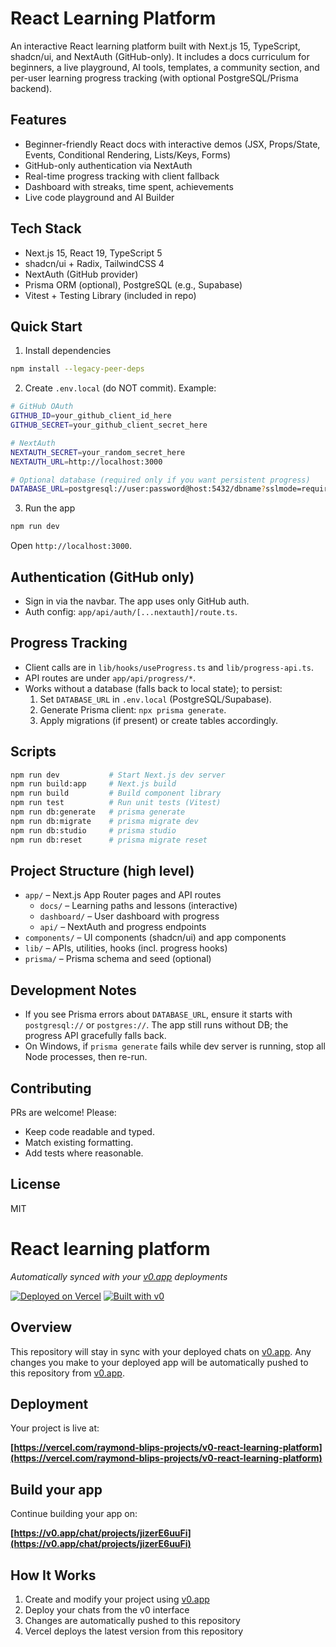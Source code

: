 React Learning Platform
=======================

An interactive React learning platform built with Next.js 15, TypeScript, shadcn/ui, and NextAuth (GitHub-only). It includes a docs curriculum for beginners, a live playground, AI tools, templates, a community section, and per-user learning progress tracking (with optional PostgreSQL/Prisma backend).

Features
--------
- Beginner-friendly React docs with interactive demos (JSX, Props/State, Events, Conditional Rendering, Lists/Keys, Forms)
- GitHub-only authentication via NextAuth
- Real-time progress tracking with client fallback
- Dashboard with streaks, time spent, achievements
- Live code playground and AI Builder

Tech Stack
---------
- Next.js 15, React 19, TypeScript 5
- shadcn/ui + Radix, TailwindCSS 4
- NextAuth (GitHub provider)
- Prisma ORM (optional), PostgreSQL (e.g., Supabase)
- Vitest + Testing Library (included in repo)

Quick Start
----------
1) Install dependencies

```bash
npm install --legacy-peer-deps
```

2) Create `.env.local` (do NOT commit). Example:

```bash
# GitHub OAuth
GITHUB_ID=your_github_client_id_here
GITHUB_SECRET=your_github_client_secret_here

# NextAuth
NEXTAUTH_SECRET=your_random_secret_here
NEXTAUTH_URL=http://localhost:3000

# Optional database (required only if you want persistent progress)
DATABASE_URL=postgresql://user:password@host:5432/dbname?sslmode=require
```

3) Run the app

```bash
npm run dev
```

Open `http://localhost:3000`.

Authentication (GitHub only)
----------------------------
- Sign in via the navbar. The app uses only GitHub auth.
- Auth config: `app/api/auth/[...nextauth]/route.ts`.

Progress Tracking
-----------------
- Client calls are in `lib/hooks/useProgress.ts` and `lib/progress-api.ts`.
- API routes are under `app/api/progress/*`.
- Works without a database (falls back to local state); to persist:
  1. Set `DATABASE_URL` in `.env.local` (PostgreSQL/Supabase).
  2. Generate Prisma client: `npx prisma generate`.
  3. Apply migrations (if present) or create tables accordingly.

Scripts
-------
```bash
npm run dev           # Start Next.js dev server
npm run build:app     # Next.js build
npm run build         # Build component library
npm run test          # Run unit tests (Vitest)
npm run db:generate   # prisma generate
npm run db:migrate    # prisma migrate dev
npm run db:studio     # prisma studio
npm run db:reset      # prisma migrate reset
```

Project Structure (high level)
------------------------------
- `app/` – Next.js App Router pages and API routes
  - `docs/` – Learning paths and lessons (interactive)
  - `dashboard/` – User dashboard with progress
  - `api/` – NextAuth and progress endpoints
- `components/` – UI components (shadcn/ui) and app components
- `lib/` – APIs, utilities, hooks (incl. progress hooks)
- `prisma/` – Prisma schema and seed (optional)

Development Notes
-----------------
- If you see Prisma errors about `DATABASE_URL`, ensure it starts with `postgresql://` or `postgres://`. The app still runs without DB; the progress API gracefully falls back.
- On Windows, if `prisma generate` fails while dev server is running, stop all Node processes, then re-run.

Contributing
------------
PRs are welcome! Please:
- Keep code readable and typed.
- Match existing formatting.
- Add tests where reasonable.

License
-------
MIT

# React learning platform

*Automatically synced with your [v0.app](https://v0.app) deployments*

[![Deployed on Vercel](https://img.shields.io/badge/Deployed%20on-Vercel-black?style=for-the-badge&logo=vercel)](https://vercel.com/raymond-blips-projects/v0-react-learning-platform)
[![Built with v0](https://img.shields.io/badge/Built%20with-v0.app-black?style=for-the-badge)](https://v0.app/chat/projects/jizerE6uuFi)

## Overview

This repository will stay in sync with your deployed chats on [v0.app](https://v0.app).
Any changes you make to your deployed app will be automatically pushed to this repository from [v0.app](https://v0.app).

## Deployment

Your project is live at:

**[https://vercel.com/raymond-blips-projects/v0-react-learning-platform](https://vercel.com/raymond-blips-projects/v0-react-learning-platform)**

## Build your app

Continue building your app on:

**[https://v0.app/chat/projects/jizerE6uuFi](https://v0.app/chat/projects/jizerE6uuFi)**

## How It Works

1. Create and modify your project using [v0.app](https://v0.app)
2. Deploy your chats from the v0 interface
3. Changes are automatically pushed to this repository
4. Vercel deploys the latest version from this repository
